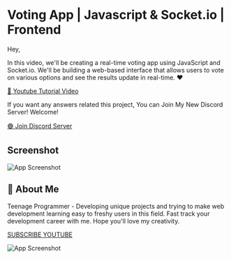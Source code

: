 
# Voting App | Javascript & Socket.io | Frontend

Hey,

In this video, we'll be creating a real-time voting app using JavaScript and Socket.io. We'll be building a web-based interface that allows users to vote on various options and see the results update in real-time. ❤



[🔴 Youtube Tutorial Video](https://youtu.be/JbB7BL95CSw)


If you want any answers related this project, You can Join My New Discord Server!
Welcome!

[🟣 Join Discord Server](https://discord.gg/G5zDJbVpMx)




## Screenshot

![App Screenshot](https://i.ibb.co/JcfR6P1/Thumbnail12.png)


## 🚀 About Me
Teenage Programmer - Developing unique projects and trying to make web development learning easy to freshy users in this field. Fast track your development career with me. Hope you'll love my creativity.


[SUBSCRIBE YOUTUBE](https://www.youtube.com/channel/UCHpW7UyMQf0SXpdO0obb1ig)


![App Screenshot](https://yt3.ggpht.com/oGB27ubPR1zD7eqatjSUZRnMqdr1WAV6g3wC39d-G0hFTIrkzq0FK5_Z9sgAGQsTHEzOOgSw=s88-c-k-c0x00ffffff-no-rj)
